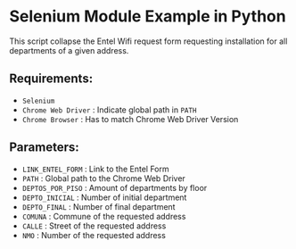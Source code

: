 # Selenium Module Example in Python

This script collapse the Entel Wifi request form requesting installation for all departments of a given address.

## Requirements:

- `Selenium`
- `Chrome Web Driver` : Indicate global path in `PATH`
- `Chrome Browser` : Has to match Chrome Web Driver Version

## Parameters:

- `LINK_ENTEL_FORM` : Link to the Entel Form
- `PATH` : Global path to the Chrome Web Driver
- `DEPTOS_POR_PISO` : Amount of departments by floor
- `DEPTO_INICIAL` : Number of initial department
- `DEPTO_FINAL` : Number of final department
- `COMUNA` : Commune of the requested address
- `CALLE` : Street of the requested address
- `NMO` : Number of the requested address
